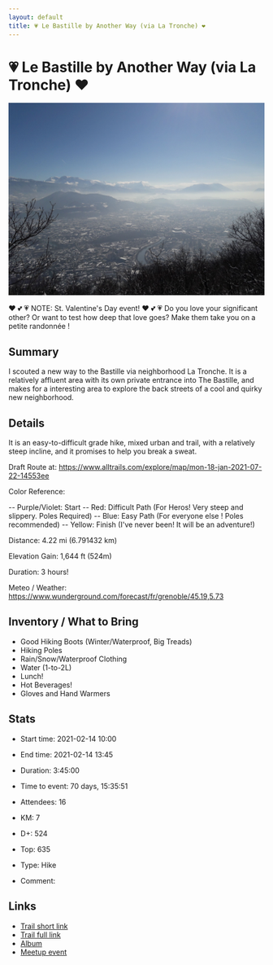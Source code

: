 ```yaml
---
layout: default
title: 💗 Le Bastille by Another Way (via La Tronche) ❤️ 
---
```


# 💗 Le Bastille by Another Way (via La Tronche) ❤️ 

![2021-02-14](/Stats/img/orig/2021-02-14.jpg)

❤️ 💕 💗 NOTE: St. Valentine's Day event! ❤️ 💕 💗
Do you love your significant other? Or want to test how deep that love goes? Make them take you on a petite randonnée !

## Summary

I scouted a new way to the Bastille via neighborhood La Tronche. It is a relatively affluent area with its own private entrance into The Bastille, and makes for a interesting area to explore the back streets of a cool and quirky new neighborhood.

## Details

It is an easy-to-difficult grade hike, mixed urban and trail, with a relatively steep incline, and it promises to help you break a sweat.

Draft Route at:
https://www.alltrails.com/explore/map/mon-18-jan-2021-07-22-14553ee

Color Reference:

-- Purple/Violet: Start
-- Red: Difficult Path (For Heros! Very steep and slippery. Poles Required)
-- Blue: Easy Path (For everyone else ! Poles recommended)
-- Yellow: Finish (I've never been! It will be an adventure!)

Distance:
4.22 mi (6.791432 km)

Elevation Gain:
1,644 ft (524m)

Duration:
3 hours!

Meteo / Weather:
https://www.wunderground.com/forecast/fr/grenoble/45.19,5.73

## Inventory / What to Bring

- Good Hiking Boots (Winter/Waterproof, Big Treads)
- Hiking Poles
- Rain/Snow/Waterproof Clothing
- Water (1-to-2L)
- Lunch!
- Hot Beverages!
- Gloves and Hand Warmers

## Stats

- Start time: 2021-02-14 10:00
- End time: 2021-02-14 13:45
- Duration: 3:45:00
- Time to event: 70 days, 15:35:51
- Attendees: 16

- KM: 7
- D+: 524
- Top: 635
- Type: Hike
- Comment: 

## Links

- [Trail short link](https://s.42l.fr/TqWwBB03)
- [Trail full link]()
- [Album](https://binnette.github.io/GacImg2021/2021-02-14-Le-Bastille-by-Another-Way-via-La-Tronche.html)
- [Meetup event](https://www.meetup.com/grenoble-adventure-club-english-french/events/275008068/)
